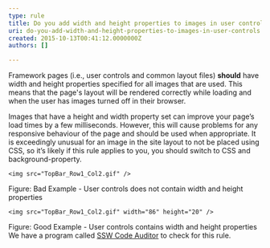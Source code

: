 ```yaml
---
type: rule
title: Do you add width and height properties to images in user controls?
uri: do-you-add-width-and-height-properties-to-images-in-user-controls
created: 2015-10-13T00:41:12.0000000Z
authors: []

---
```


Framework pages (i.e., user controls and common layout files)  **should**  have width and height properties specified for all images 		that are used. This means that the page's layout will be rendered correctly while loading and when the user has images turned off in their browser.

Images that have a height and width property set can improve your page’s load times by a few milliseconds.                  However, this will cause problems for any responsive behaviour of the page and should be used when appropriate.                  It is exceedingly unusual for an image in the site layout to not be placed using CSS, so it’s likely if this rule applies to you, you should switch to CSS and background-property.
 

```
<img src="TopBar_Row1_Col2.gif" />
```

Figure: Bad Example - User controls does not contain width and height properties

```
<img src="TopBar_Row1_Col2.gif" width="86" height="20" />
```

Figure: Good Example - User controls contains width and height properties
We have a program called [SSW Code Auditor](https&#58;//www.ssw.com.au/ssw/CodeAuditor/) to check for this rule.
